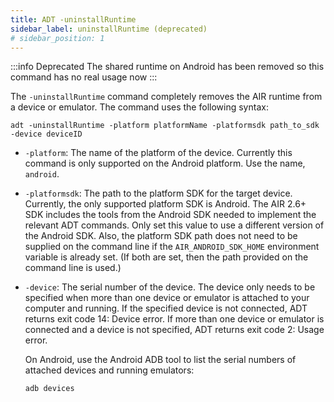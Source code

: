 ```yaml
---
title: ADT -uninstallRuntime
sidebar_label: uninstallRuntime (deprecated)
# sidebar_position: 1
---
```


:::info Deprecated
The shared runtime on Android has been removed so this command has no real usage now
:::

The `-uninstallRuntime` command completely removes the AIR runtime from a device or emulator. The command uses the following syntax:

```
adt -uninstallRuntime -platform platformName -platformsdk path_to_sdk -device deviceID
```

- `-platform`: The name of the platform of the device. Currently this command is only supported on the Android platform. Use the name, `android`.

- `-platformsdk`: The path to the platform SDK for the target device. Currently, the only supported platform SDK is Android. The AIR 2.6+ SDK includes the tools from the Android SDK needed to implement the relevant ADT commands. Only set this value to use a different version of the Android SDK. Also, the platform SDK path does not need to be supplied on the command line if the `AIR_ANDROID_SDK_HOME` environment variable is already set. (If both are set, then the path provided on the command line is used.)

- `-device`: The serial number of the device. The device only needs to be specified when more than one device or emulator is attached to your computer and running. If the specified device is not connected, ADT returns exit code 14: Device error. If more than one device or emulator is connected and a device is not specified, ADT returns exit code 2: Usage error.

  On Android, use the Android ADB tool to list the serial numbers of attached devices and running emulators:

  ```
  adb devices
  ```
